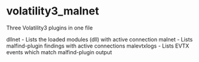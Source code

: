 # volatility3_malnet
Three Volatility3 plugins in one file

dllnet - Lists the loaded modules (dll) with active connection
malnet - Lists malfind-plugin findings with active connections
malevtxlogs - Lists EVTX events which match malfind-plugin output
